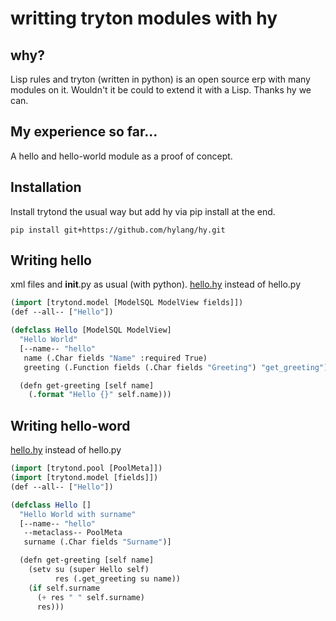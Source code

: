 # writting tryton modules with hy

## why?

Lisp rules and tryton (written in python) is an open source erp with many modules on it.
Wouldn't it be could to extend it with a Lisp. Thanks hy we can.


## My experience so far...

A hello and hello-world module as a proof of concept.

## Installation

Install trytond the usual way but add hy via pip install at the end.

```
pip install git+https://github.com/hylang/hy.git
```

## Writing hello
xml files and __init__.py as usual (with python).
[hello.hy](https://github.com/fgui/hy-tryton-hello/blob/master/hello.hy) instead of hello.py

``` lisp
(import [trytond.model [ModelSQL ModelView fields]])
(def --all-- ["Hello"])

(defclass Hello [ModelSQL ModelView]
  "Hello World"
  [--name-- "hello"
   name (.Char fields "Name" :required True)
   greeting (.Function fields (.Char fields "Greeting") "get_greeting")]

  (defn get-greeting [self name]
    (.format "Hello {}" self.name)))
```

## Writing hello-word
[hello.hy](https://github.com/fgui/hy-tryton-hello_world/blob/master/hello.hy) instead of hello.py

``` lisp
(import [trytond.pool [PoolMeta]])
(import [trytond.model [fields]])
(def --all-- ["Hello"])

(defclass Hello []
  "Hello World with surname"
  [--name-- "hello"
   --metaclass-- PoolMeta
   surname (.Char fields "Surname")]

  (defn get-greeting [self name]
    (setv su (super Hello self)
          res (.get_greeting su name))
    (if self.surname
      (+ res " " self.surname)
      res)))
```